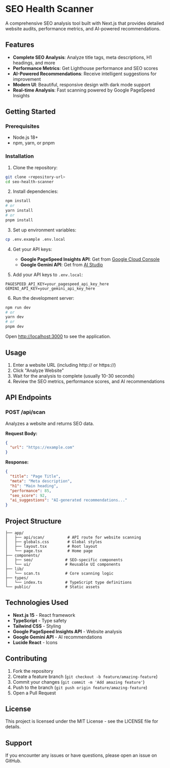 # SEO Health Scanner

A comprehensive SEO analysis tool built with Next.js that provides detailed website audits, performance metrics, and AI-powered recommendations.

## Features

- **Complete SEO Analysis**: Analyze title tags, meta descriptions, H1 headings, and more
- **Performance Metrics**: Get Lighthouse performance and SEO scores
- **AI-Powered Recommendations**: Receive intelligent suggestions for improvement
- **Modern UI**: Beautiful, responsive design with dark mode support
- **Real-time Analysis**: Fast scanning powered by Google PageSpeed Insights

## Getting Started

### Prerequisites

- Node.js 18+ 
- npm, yarn, or pnpm

### Installation

1. Clone the repository:
```bash
git clone <repository-url>
cd seo-health-scanner
```

2. Install dependencies:
```bash
npm install
# or
yarn install
# or
pnpm install
```

3. Set up environment variables:
```bash
cp .env.example .env.local
```

4. Get your API keys:
   - **Google PageSpeed Insights API**: Get from [Google Cloud Console](https://developers.google.com/speed/docs/insights/v5/get-started)
   - **Google Gemini API**: Get from [AI Studio](https://aistudio.google.com/app/apikey)

5. Add your API keys to `.env.local`:
```env
PAGESPEED_API_KEY=your_pagespeed_api_key_here
GEMINI_API_KEY=your_gemini_api_key_here
```

6. Run the development server:
```bash
npm run dev
# or
yarn dev
# or
pnpm dev
```

Open [http://localhost:3000](http://localhost:3000) to see the application.

## Usage

1. Enter a website URL (including http:// or https://)
2. Click "Analyze Website" 
3. Wait for the analysis to complete (usually 10-30 seconds)
4. Review the SEO metrics, performance scores, and AI recommendations

## API Endpoints

### POST /api/scan

Analyzes a website and returns SEO data.

**Request Body:**
```json
{
  "url": "https://example.com"
}
```

**Response:**
```json
{
  "title": "Page Title",
  "meta": "Meta description",
  "h1": "Main heading",
  "performance": 85,
  "seo_score": 92,
  "ai_suggestions": "AI-generated recommendations..."
}
```

## Project Structure

```
├── app/
│   ├── api/scan/          # API route for website scanning
│   ├── globals.css        # Global styles
│   ├── layout.tsx         # Root layout
│   └── page.tsx           # Home page
├── components/
│   ├── seo/              # SEO-specific components
│   └── ui/               # Reusable UI components
├── lib/
│   └── scan.ts           # Core scanning logic
├── types/
│   └── index.ts          # TypeScript type definitions
└── public/               # Static assets
```

## Technologies Used

- **Next.js 15** - React framework
- **TypeScript** - Type safety
- **Tailwind CSS** - Styling
- **Google PageSpeed Insights API** - Website analysis
- **Google Gemini API** - AI recommendations
- **Lucide React** - Icons

## Contributing

1. Fork the repository
2. Create a feature branch (`git checkout -b feature/amazing-feature`)
3. Commit your changes (`git commit -m 'Add amazing feature'`)
4. Push to the branch (`git push origin feature/amazing-feature`)
5. Open a Pull Request

## License

This project is licensed under the MIT License - see the LICENSE file for details.

## Support

If you encounter any issues or have questions, please open an issue on GitHub.